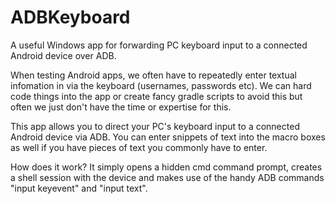 ADBKeyboard
===========

A useful Windows app for forwarding PC keyboard input to a connected Android device over ADB.

When testing Android apps, we often have to repeatedly enter textual infomation in via the keyboard (usernames, passwords etc). We can hard code things into the app or create fancy gradle scripts to avoid this but often we just don't have the time or expertise for this. 

This app allows you to direct your PC's keyboard input to a connected Android device via ADB. You can enter snippets of text into the macro boxes as well if you have pieces of text you commonly have to enter.

How does it work? It simply opens a hidden cmd command prompt, creates a shell session with the device and makes use of the handy ADB commands "input keyevent" and "input text".
